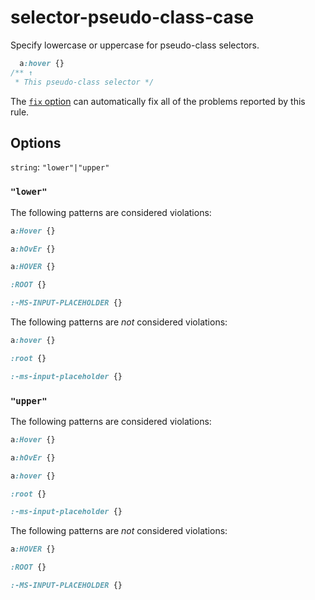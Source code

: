 # selector-pseudo-class-case

Specify lowercase or uppercase for pseudo-class selectors.

<!-- prettier-ignore -->
```css
  a:hover {}
/** ↑
 * This pseudo-class selector */
```

The [`fix` option](../../../docs/user-guide/usage/options.md#fix) can automatically fix all of the problems reported by this rule.

## Options

`string`: `"lower"|"upper"`

### `"lower"`

The following patterns are considered violations:

<!-- prettier-ignore -->
```css
a:Hover {}
```

<!-- prettier-ignore -->
```css
a:hOvEr {}
```

<!-- prettier-ignore -->
```css
a:HOVER {}
```

<!-- prettier-ignore -->
```css
:ROOT {}
```

<!-- prettier-ignore -->
```css
:-MS-INPUT-PLACEHOLDER {}
```

The following patterns are _not_ considered violations:

<!-- prettier-ignore -->
```css
a:hover {}
```

<!-- prettier-ignore -->
```css
:root {}
```

<!-- prettier-ignore -->
```css
:-ms-input-placeholder {}
```

### `"upper"`

The following patterns are considered violations:

<!-- prettier-ignore -->
```css
a:Hover {}
```

<!-- prettier-ignore -->
```css
a:hOvEr {}
```

<!-- prettier-ignore -->
```css
a:hover {}
```

<!-- prettier-ignore -->
```css
:root {}
```

<!-- prettier-ignore -->
```css
:-ms-input-placeholder {}
```

The following patterns are _not_ considered violations:

<!-- prettier-ignore -->
```css
a:HOVER {}
```

<!-- prettier-ignore -->
```css
:ROOT {}
```

<!-- prettier-ignore -->
```css
:-MS-INPUT-PLACEHOLDER {}
```
